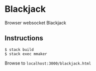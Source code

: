 # Blackjack

Browser websocket Blackjack

## Instructions

    $ stack build
    $ stack exec mmaker

Browse to `localhost:3000/blackjack.html`
